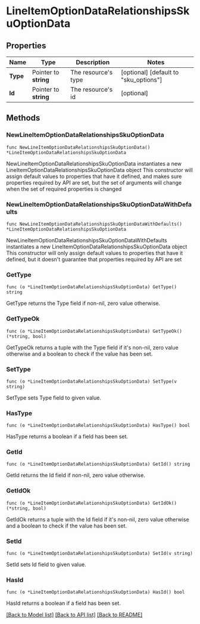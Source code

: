# LineItemOptionDataRelationshipsSkuOptionData

## Properties

Name | Type | Description | Notes
------------ | ------------- | ------------- | -------------
**Type** | Pointer to **string** | The resource&#39;s type | [optional] [default to "sku_options"]
**Id** | Pointer to **string** | The resource&#39;s id | [optional] 

## Methods

### NewLineItemOptionDataRelationshipsSkuOptionData

`func NewLineItemOptionDataRelationshipsSkuOptionData() *LineItemOptionDataRelationshipsSkuOptionData`

NewLineItemOptionDataRelationshipsSkuOptionData instantiates a new LineItemOptionDataRelationshipsSkuOptionData object
This constructor will assign default values to properties that have it defined,
and makes sure properties required by API are set, but the set of arguments
will change when the set of required properties is changed

### NewLineItemOptionDataRelationshipsSkuOptionDataWithDefaults

`func NewLineItemOptionDataRelationshipsSkuOptionDataWithDefaults() *LineItemOptionDataRelationshipsSkuOptionData`

NewLineItemOptionDataRelationshipsSkuOptionDataWithDefaults instantiates a new LineItemOptionDataRelationshipsSkuOptionData object
This constructor will only assign default values to properties that have it defined,
but it doesn't guarantee that properties required by API are set

### GetType

`func (o *LineItemOptionDataRelationshipsSkuOptionData) GetType() string`

GetType returns the Type field if non-nil, zero value otherwise.

### GetTypeOk

`func (o *LineItemOptionDataRelationshipsSkuOptionData) GetTypeOk() (*string, bool)`

GetTypeOk returns a tuple with the Type field if it's non-nil, zero value otherwise
and a boolean to check if the value has been set.

### SetType

`func (o *LineItemOptionDataRelationshipsSkuOptionData) SetType(v string)`

SetType sets Type field to given value.

### HasType

`func (o *LineItemOptionDataRelationshipsSkuOptionData) HasType() bool`

HasType returns a boolean if a field has been set.

### GetId

`func (o *LineItemOptionDataRelationshipsSkuOptionData) GetId() string`

GetId returns the Id field if non-nil, zero value otherwise.

### GetIdOk

`func (o *LineItemOptionDataRelationshipsSkuOptionData) GetIdOk() (*string, bool)`

GetIdOk returns a tuple with the Id field if it's non-nil, zero value otherwise
and a boolean to check if the value has been set.

### SetId

`func (o *LineItemOptionDataRelationshipsSkuOptionData) SetId(v string)`

SetId sets Id field to given value.

### HasId

`func (o *LineItemOptionDataRelationshipsSkuOptionData) HasId() bool`

HasId returns a boolean if a field has been set.


[[Back to Model list]](../README.md#documentation-for-models) [[Back to API list]](../README.md#documentation-for-api-endpoints) [[Back to README]](../README.md)


